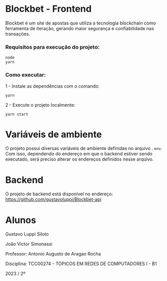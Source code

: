 # Blockbet - Frontend

Blockbet é um site de apostas que utiliza a tecnologia blockchain como ferramenta de iteração, gerando maior segurança e confiabilidade nas transações.

### Requisitos para execução do projeto:

```
node
yarn
```

### Como executar:

1 - Instale as dependências com o comando:
```
yarn
```

2 - Execute o projeto localmente:
```
yarn start
```


# Variáveis de ambiente

O projeto possui diversas variáveis de ambiente definidas no arquivo `.env`. 
Com isso, dependendo do endereço em que o backend estiver sendo executado, será preciso alterar os endereços definidos nesse arquivo.

# Backend

O projeto de backend está disponível no endereço: https://github.com/gustavoluppi/Blockbet-api


# Alunos
Gustavo Luppi Siloto

João Victor Simonassi

Professor: Antonio Augusto de Aragao Rocha

Disciplina: TCC00274 - TÓPICOS EM REDES DE COMPUTADORES I - B1

2023 / 2º
